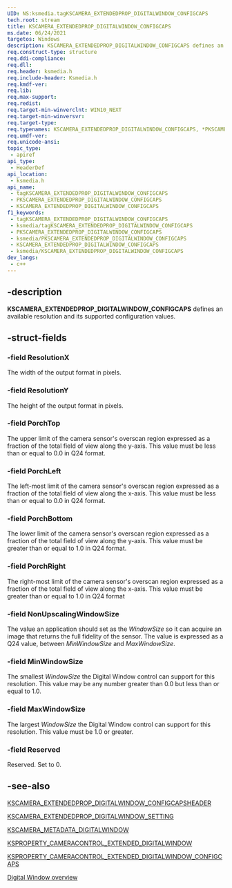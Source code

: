 ```yaml
---
UID: NS:ksmedia.tagKSCAMERA_EXTENDEDPROP_DIGITALWINDOW_CONFIGCAPS
tech.root: stream
title: KSCAMERA_EXTENDEDPROP_DIGITALWINDOW_CONFIGCAPS
ms.date: 06/24/2021
targetos: Windows
description: KSCAMERA_EXTENDEDPROP_DIGITALWINDOW_CONFIGCAPS defines an available resolution and its supported configuration values.
req.construct-type: structure
req.ddi-compliance: 
req.dll: 
req.header: ksmedia.h
req.include-header: Ksmedia.h
req.kmdf-ver: 
req.lib: 
req.max-support: 
req.redist: 
req.target-min-winverclnt: WIN10_NEXT
req.target-min-winversvr:
req.target-type: 
req.typenames: KSCAMERA_EXTENDEDPROP_DIGITALWINDOW_CONFIGCAPS, *PKSCAMERA_EXTENDEDPROP_DIGITALWINDOW_CONFIGCAPS
req.umdf-ver: 
req.unicode-ansi: 
topic_type:
 - apiref
api_type:
 - HeaderDef
api_location:
 - ksmedia.h
api_name:
 - tagKSCAMERA_EXTENDEDPROP_DIGITALWINDOW_CONFIGCAPS
 - PKSCAMERA_EXTENDEDPROP_DIGITALWINDOW_CONFIGCAPS
 - KSCAMERA_EXTENDEDPROP_DIGITALWINDOW_CONFIGCAPS
f1_keywords:
 - tagKSCAMERA_EXTENDEDPROP_DIGITALWINDOW_CONFIGCAPS
 - ksmedia/tagKSCAMERA_EXTENDEDPROP_DIGITALWINDOW_CONFIGCAPS
 - PKSCAMERA_EXTENDEDPROP_DIGITALWINDOW_CONFIGCAPS
 - ksmedia/PKSCAMERA_EXTENDEDPROP_DIGITALWINDOW_CONFIGCAPS
 - KSCAMERA_EXTENDEDPROP_DIGITALWINDOW_CONFIGCAPS
 - ksmedia/KSCAMERA_EXTENDEDPROP_DIGITALWINDOW_CONFIGCAPS
dev_langs:
 - c++
---
```


## -description

**KSCAMERA_EXTENDEDPROP_DIGITALWINDOW_CONFIGCAPS** defines an available resolution and its supported configuration values.

## -struct-fields

### -field ResolutionX

The width of the output format in pixels.

### -field ResolutionY

The height of the output format in pixels.

### -field PorchTop

The upper limit of the camera sensor's overscan region expressed as a fraction of the total field of view along the y-axis.  This value must be less than or equal to 0.0 in Q24 format.

### -field PorchLeft

The left-most limit of the camera sensor's overscan region expressed as a fraction of the total field of view along the x-axis.  This value must be less than or equal to 0.0 in Q24 format.

### -field PorchBottom

The lower limit of the camera sensor's overscan region expressed as a fraction of the total field of view along the y-axis.  This value must be greater than or equal to 1.0 in Q24 format.

### -field PorchRight

The right-most limit of the camera sensor's overscan region expressed as a fraction of the total field of view along the x-axis.  This value must be greater than or equal to 1.0 in Q24 format

### -field NonUpscalingWindowSize

The value an application should set as the *WindowSize* so it can acquire an image that returns the full fidelity of the sensor.  The value is expressed as a Q24 value, between *MinWindowSize* and *MaxWindowSize*.  

### -field MinWindowSize

The smallest *WindowSize* the Digital Window control can support for this resolution.  This value may be any number greater than 0.0 but less than or equal to 1.0.

### -field MaxWindowSize

The largest *WindowSize* the Digital Window control can support for this resolution.  This value must be 1.0 or greater.

### -field Reserved

Reserved. Set to 0.

## -see-also

[KSCAMERA_EXTENDEDPROP_DIGITALWINDOW_CONFIGCAPSHEADER](/windows-hardware/drivers/ddi/ksmedia/ns-ksmedia-kscamera_extendedprop_digitalwindow_configcapsheader)

[KSCAMERA_EXTENDEDPROP_DIGITALWINDOW_SETTING](/windows-hardware/drivers/ddi/ksmedia/ns-ksmedia-kscamera_extendedprop_digitalwindow_setting)

[KSCAMERA_METADATA_DIGITALWINDOW](/windows-hardware/drivers/ddi/ksmedia/ns-ksmedia-kscamera_metadata_digitalwindow)

[KSPROPERTY_CAMERACONTROL_EXTENDED_DIGITALWINDOW](/windows-hardware/drivers/stream/ksproperty-cameracontrol-extended-digitalwindow)

[KSPROPERTY_CAMERACONTROL_EXTENDED_DIGITALWINDOW_CONFIGCAPS](/windows-hardware/drivers/stream/ksproperty-cameracontrol-extended-digitalwindow-configcaps)

[Digital Window overview](/windows-hardware/drivers/stream/digital-window-overview)
